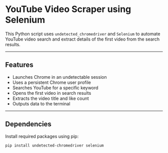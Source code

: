 # YouTube Video Scraper using Selenium

This Python script uses `undetected_chromedriver` and `Selenium` to automate YouTube video search and extract details of the first video from the search results.

---

## Features

- Launches Chrome in an undetectable session
- Uses a persistent Chrome user profile
- Searches YouTube for a specific keyword
- Opens the first video in search results
- Extracts the video title and like count
- Outputs data to the terminal

---

## Dependencies

Install required packages using pip:

```bash
pip install undetected-chromedriver selenium
